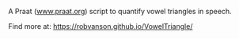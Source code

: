 A Praat (www.praat.org) script to quantify vowel triangles in speech.

Find more at: https://robvanson.github.io/VowelTriangle/
